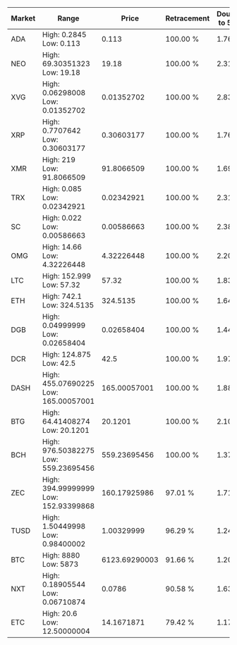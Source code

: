 | Market | Range | Price| Retracement | Doubles to 50% |
| --- | --- | --- | --- | --- |
| ADA | High: 0.2845<br />Low: 0.113 | 0.113 | 100.00 % | 1.76 |
| NEO | High: 69.30351323<br />Low: 19.18 | 19.18 | 100.00 % | 2.31 |
| XVG | High: 0.06298008<br />Low: 0.01352702 | 0.01352702 | 100.00 % | 2.83 |
| XRP | High: 0.7707642<br />Low: 0.30603177 | 0.30603177 | 100.00 % | 1.76 |
| XMR | High: 219<br />Low: 91.8066509 | 91.8066509 | 100.00 % | 1.69 |
| TRX | High: 0.085<br />Low: 0.02342921 | 0.02342921 | 100.00 % | 2.31 |
| SC | High: 0.022<br />Low: 0.00586663 | 0.00586663 | 100.00 % | 2.38 |
| OMG | High: 14.66<br />Low: 4.32226448 | 4.32226448 | 100.00 % | 2.20 |
| LTC | High: 152.999<br />Low: 57.32 | 57.32 | 100.00 % | 1.83 |
| ETH | High: 742.1<br />Low: 324.5135 | 324.5135 | 100.00 % | 1.64 |
| DGB | High: 0.04999999<br />Low: 0.02658404 | 0.02658404 | 100.00 % | 1.44 |
| DCR | High: 124.875<br />Low: 42.5 | 42.5 | 100.00 % | 1.97 |
| DASH | High: 455.07690225<br />Low: 165.00057001 | 165.00057001 | 100.00 % | 1.88 |
| BTG | High: 64.41408274<br />Low: 20.1201 | 20.1201 | 100.00 % | 2.10 |
| BCH | High: 976.50382275<br />Low: 559.23695456 | 559.23695456 | 100.00 % | 1.37 |
| ZEC | High: 394.99999999<br />Low: 152.93399868 | 160.17925986 | 97.01 % | 1.71 |
| TUSD | High: 1.50449998<br />Low: 0.98400002 | 1.00329999 | 96.29 % | 1.24 |
| BTC | High: 8880<br />Low: 5873 | 6123.69290003 | 91.66 % | 1.20 |
| NXT | High: 0.18905544<br />Low: 0.06710874 | 0.0786 | 90.58 % | 1.63 |
| ETC | High: 20.6<br />Low: 12.50000004 | 14.1671871 | 79.42 % | 1.17 |
